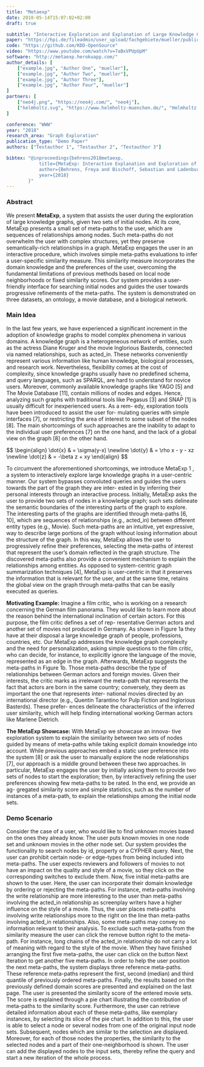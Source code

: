 ```yaml
---
title: "Metaexp"
date: 2018-05-14T15:07:02+02:00
draft: true

subtitle: "Interactive Exploration and Explanation of Large Knowledge Graphs"
paper: "https://hpi.de/fileadmin/user_upload/fachgebiete/mueller/publications/davide/BehrensWWW2018Metaexp.pdf"
code: "https://github.com/KDD-OpenSource"
video: "https://www.youtube.com/watch?v=7aBxVPUpUpM"
software: "http://metaexp.herokuapp.com/"
author_details: [
    ["example.jpg", "Author One", "mueller"],
    ["example.jpg", "Author Two", "mueller"],
    ["example.jpg", "Author Three"],
    ["example.jpg", "Author Four", "mueller"]
]
partners: [
    ["neo4j.png", "https://neo4j.com/", "neo4j"],
    ["helmholtz.svg", "https://www.helmholtz-muenchen.de/", "Helmholtz München"]
]

conference: "WWW"
year: "2018"
research_area: "Graph Exploration"
publication_type: "Demo Paper"
authors: ["Testauthor 1", "Testauthor 2", "Testauthor 3"]

bibtex: "@inproceedings{behrens2018metaexp,
            title={MetaExp: Interactive Explanation and Exploration of Large Knowledge Graphs},
            author={Behrens, Freya and Bischoff, Sebastian and Ladenburger, Pius and R{\"u}ckin, Julius and Seidel, Laurenz and Stolp, Fabian and Vaichenker, Michael and Ziegler, Adrian and Mottin, Davide and Aghaei, Fatemeh and others},
            year={2018}
        }"
---
```

### Abstract
We present **MetaExp**, a system that assists the user during the
exploration of large knowledge graphs, given two sets of initial
nodes. At its core, MetaExp presents a small set of meta-paths to
the user, which are sequences of relationships among nodes. Such
meta-paths do not overwhelm the user with complex structures, yet
they preserve semantically-rich relationships in a graph. MetaExp
engages the user in an interactive procedure, which involves simple
meta-paths evaluations to infer a user-specific similarity measure.
This similarity measure incorporates the domain knowledge and
the preferences of the user, overcoming the fundamental limitations
of previous methods based on local node neighborhoods or fixed
similarity scores. Our system provides a user-friendly interface for
searching initial nodes and guides the user towards progressive
refinements of the meta-paths. The system is demonstrated on three
datasets, an ontology, a movie database, and a biological network.

### Main Idea

In the last few years, we have experienced a significant increment in
the adoption of knowledge graphs to model complex phenomena in
various domains. A knowledge graph is a heterogeneous network of
entities, such as the actress Diane Kruger and the movie Inglorious
Basterds, connected via named relationships, such as acted_in. These
networks conveniently represent various information like human
knowledge, biological processes, and research work.
Nevertheless, flexibility comes at the cost of complexity, since
knowledge graphs usually have no predefined schema, and query
languages, such as SPARQL, are hard to understand for novice users.
Moreover, commonly available knowledge graphs like YAGO [5]
and The Movie Database [11], contain millions of nodes and edges.
Hence, analyzing such graphs with traditional tools like Pegasus [3]
and SNAP [1] is usually difficult for inexperienced users. As a rem-
edy, exploration tools have been introduced to assist the user for-
mulating queries with simple interfaces [7], or restricting the area
of interest to some subset of the nodes [8]. The main shortcomings
of such approaches are the inability to adapt to the individual user
preferences [7] on the one hand, and the lack of a global view on the
graph [8] on the other hand.

<div>$$
    \begin{align}
    \dot{x} & = \sigma(y-x) \newline
    \dot{y} & = \rho x - y - xz \newline
    \dot{z} & = -\beta z + xy
    \end{align}
$$</div>

To circumvent the aforementioned shortcomings, we introduce
MetaExp 1 , a system to interactively explore large knowledge graphs
in a user-centric manner. Our system bypasses convoluted queries
and guides the users towards the part of the graph they are inter-
ested in by inferring their personal interests through an interactive
process. Initially, MetaExp asks the user to provide two sets of nodes
in a knowledge graph; such sets delineate the semantic boundaries
of the interesting parts of the graph to explore. The interesting parts
of the graphs are identified through meta-paths [6, 10], which are
sequences of relationships (e.g., acted_in) between different entity 
types (e.g., Movie). Such meta-paths are an intuitive, yet expressive,
way to describe large portions of the graph without losing
information about the structure of the graph. In this way, MetaExp
allows the user to progressively refine their preferences, selecting
the meta-paths of interest that represent the user’s domain reflected
in the graph structure. The discovered meta-paths also provide a
convenient mechanism to explain the relationships among entities.
As opposed to system-centric graph summarization techniques [4],
MetaExp is user-centric in that it preserves the information that is
relevant for the user, and at the same time, retains the global view
on the graph through meta-paths that can be easily executed as
queries.

**Motivating Example:** Imagine a film critic, who is working on a
research concerning the German film panorama. They would like
to learn more about the reason behind the international inclination
of certain actors. For this purpose, the film critic defines a set of rep-
resentative German actors and another set of movies not produced
in Germany. As shown in Figure 1a they have at their disposal a
large knowledge graph of people, professions, countries, etc. Our
MetaExp addresses the knowledge graph complexity and the need
for personalization, asking simple questions to the film critic, who
can decide, for instance, to explicitly ignore the language of the
movie, represented as an edge in the graph. Afterwards, MetaExp
suggests the meta-paths in Figure 1b. Those meta-paths describe the
type of relationships between German actors and foreign movies.
Given their interests, the critic marks as irrelevant the meta-path
that represents the fact that actors are born in the same country;
conversely, they deem as important the one that represents inter-
national movies directed by an international director (e.g., Quentin
Tarantino for Pulp Fiction and Inglorious Basterds). These prefer-
ences delineate the characteristics of the inferred user similarity,
which will help finding international working German actors like
Marlene Dietrich.

**The MetaExp Showcase:** With MetaExp we showcase an innova-
tive exploration system to explain the similarity between two sets of
nodes guided by means of meta-paths while taking explicit domain
knowledge into account. While previous approaches embed a static
user preference into the system [8] or ask the user to manually
explore the node relationships [7], our approach is a middle ground
between these two approaches. In particular, MetaExp engages the
user by initially asking them to provide two sets of nodes to start
the exploration; then, by interactively refining the user preferences
showing few meta-paths to be rated. In the end, we provide an ag-
gregated similarity score and simple statistics, such as the number
of instances of a meta-path, to explain the relationships among the
initial node sets.

 
### Demo Scenario
Consider the case of a user, who would like to find unknown
movies based on the ones they already know. The user puts known
movies in one node set and unknown movies in the other node set.
Our system provides the functionality to search nodes by id,
property or a CYPHER query.
Next, the user can prohibit
certain node- or edge-types from being included into meta-paths.
The user expects reviewers and followers of movies to not have
an impact on the quality and style of a movie, so they click on the
corresponding switches to exclude them.
Now, five initial meta-paths are shown to the user.
Here, the user can incorporate their domain knowledge
by ordering or rejecting the meta-paths. For instance, meta-paths
involving the write relationship are more interesting to the user
than meta-paths involving the acted_in relationship as screenplay
writers have a higher influence on the style of a movie. Thus, the
user places meta-paths involving write relationships more to the
right on the line than meta-paths involving acted_in relationships.
Also, some meta-paths may convey no information relevant to their
analysis. To exclude such meta-paths from the similarity measure
the user can click the remove button right to the meta-path. For
instance, long chains of the acted_in relationship do not carry a lot
of meaning with regard to the style of the movie. When they have
finished arranging the first five meta-paths, the user can click on
the button Next Iteration to get another five meta-paths. In order
to help the user position the next meta-paths, the system displays
three reference meta-paths. These reference meta-paths represent
the first, second (median) and third quantile of previously ordered
meta-paths.
Finally, the results based on the previously defined domain scores
are presented and explained on the last page. The user
is presented the similarity score of the entered movie sets. The
score is explained through a pie chart illustrating the contribution
of meta-paths to the similarity score. Furthermore, the user can
retrieve detailed information about each of these meta-paths, like
exemplary instances, by selecting its slice of the pie chart.
In addition to this, the user is able to select a node or several
nodes from one of the original input node sets. Subsequent, nodes
which are similar to the selection are displayed. Moreover, for each
of those nodes the properties, the similarity to the selected nodes
and a part of their one-neighborhood is shown. The user can add
the displayed nodes to the input sets, thereby refine the query and
start a new iteration of the whole process.